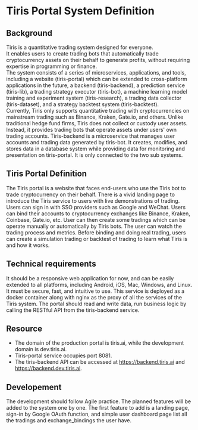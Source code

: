 # Tiris Portal System Definition

## Background
Tiris is a quantitative trading system designed for everyone.  
It enables users to create trading bots that automatically trade cryptocurrency assets on their behalf to generate profits, without requiring expertise in programming or finance.  
The system consists of a series of microservices, applications, and tools, including a website (tiris-portal) which can be extended to cross-platform applications in the future, a backend (tiris-backend), a prediction service (tiris-lib), a trading strategy executor (tiris-bot), a machine learning model training and experiment system (tiris-research), a trading data collector (tiris-dataset), and a strategy backtest system (tiris-backtest).    
Currently, Tiris only supports quantitative trading with cryptocurrencies on mainstream trading such as Binance, Kraken, Gate.io, and others.
Unlike traditional hedge fund firms, Tiris does not collect or custody user assets. Instead, it provides trading bots that operate assets under users' own trading accounts. 
Tiris-backend is a microservice that manages user accounts and trading data generated by tiris-bot. It creates, modifies, and stores data in a database system while providing data for monitoring and presentation on tiris-portal. It is only connected to the two sub systems.

## Tiris Portal Definition
The Tiris portal is a website that faces end-users who use the Tiris bot to trade cryptocurrency on their behalf. There is a vivid landing page to introduce the Tiris service to users with live demonstrations of trading. Users can sign in with SSO providers such as Google and WeChat. Users can bind their accounts to cryptocurrency exchanges like Binance, Kraken, Coinbase, Gate.io, etc. User can then create some tradings which can be operate manually or automatically by Tiris bots. The user can watch the trading process and metrics. Before binding and doing real trading, users can create a simulation trading or backtest of trading to learn what Tiris is and how it works.

## Technical requirements
It should be a responsive web application for now, and can be easily extended to all platforms, including Android, iOS, Mac, Windows, and Linux. It must be secure, fast, and intuitive to use.
This service is deployed as a docker container along with nginx as the proxy of all the services of the Tiris system. The portal should read and write data, run business logic by calling the RESTful API from the tiris-backend service.

## Resource
- The domain of the production portal is tiris.ai, while the development domain is dev.tiris.ai. 
- Tiris-portal service occupies port 8081. 
- The tiris-backend API can be accessed at https://backend.tiris.ai and https://backend.dev.tiris.ai.

## Developement
The development should follow Agile practice. The planned features will be added to the system one by one. The first feature to add is a landing page, sign-in by Google OAuth function, and simple user dashboard page list all the tradings and exchange_bindings the user have.